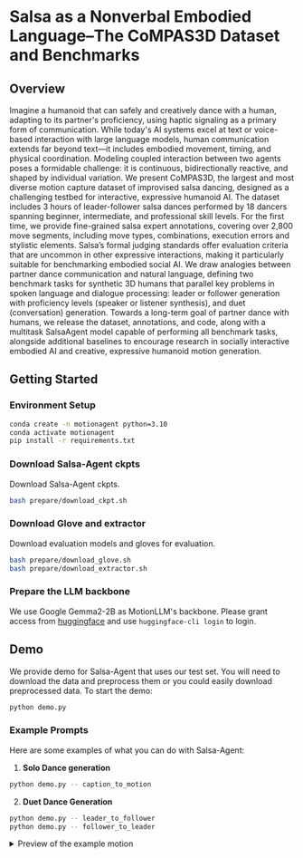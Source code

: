 # Salsa as a Nonverbal Embodied Language–The CoMPAS3D Dataset and Benchmarks 

## Overview

Imagine a humanoid that can safely and creatively dance with a human, adapting to its partner's proficiency, using haptic signaling as a primary form of communication. While today's AI systems excel at text or voice-based interaction with large language models, human communication extends far beyond text—it includes embodied movement, timing, and physical coordination. Modeling coupled interaction between two agents poses a formidable challenge: it is continuous, bidirectionally reactive, and shaped by individual variation. We present CoMPAS3D, the largest and most diverse motion capture dataset of improvised salsa dancing, designed as a challenging testbed for interactive, expressive humanoid AI. The dataset includes 3 hours of leader-follower salsa dances performed by 18 dancers spanning beginner, intermediate, and professional skill levels. For the first time, we provide fine-grained salsa expert annotations, covering over 2,800 move segments, including move types, combinations, execution errors and stylistic elements. Salsa’s formal judging standards offer evaluation criteria that are uncommon in other expressive interactions, making it particularly suitable for benchmarking embodied social AI. We draw analogies between partner dance communication and natural language, defining two benchmark tasks for synthetic 3D humans that parallel key problems in spoken language and dialogue processing: leader or follower generation with proficiency levels (speaker or listener synthesis), and duet (conversation) generation. Towards a long-term goal of partner dance with humans, we release the dataset, annotations, and code, along with a multitask SalsaAgent model capable of performing all benchmark tasks, alongside additional baselines to encourage research in socially interactive embodied AI and creative, expressive humanoid motion generation.



## Getting Started

### Environment Setup
```bash
conda create -n motionagent python=3.10
conda activate motionagent
pip install -r requirements.txt
```
### Download Salsa-Agent ckpts
Download Salsa-Agent ckpts.
```bash
bash prepare/download_ckpt.sh
```
### Download Glove and extractor
Download evaluation models and gloves for evaluation.
```bash
bash prepare/download_glove.sh
bash prepare/download_extractor.sh
```

### Prepare the LLM backbone
We use Google Gemma2-2B as MotionLLM's backbone. Please grant access from [huggingface](https://huggingface.co/google/gemma-2-2b) and use `huggingface-cli login` to login.

## Demo
We provide demo for Salsa-Agent that uses our test set. You will need to download the data and preprocess them or you could easily download preprocessed data.
To start the demo:

```bash
python demo.py
```

### Example Prompts
Here are some examples of what you can do with Salsa-Agent:

1. **Solo Dance generation**
```bash
python demo.py -- caption_to_motion
```

2. **Duet Dance Generation**
```bash
python demo.py -- leader_to_follower
python demo.py -- follower_to_leader
```
<details>
<summary>Preview of the example motion</summary>


## Evaluation
Please refer to ```metrics``` folder for the evaluation details.


## Acknowledgements
We would like to thank the following open-source projects for their contributions to our codes:
[T2M-GPT](https://github.com/Mael-zys/T2M-GPT),
[NExT-GPT](https://github.com/NExT-GPT/NExT-GPT),
[Motion-Agent](https://github.com/modelscope/motionagent),
[text-to-motion](https://github.com/EricGuo5513/text-to-motion).



